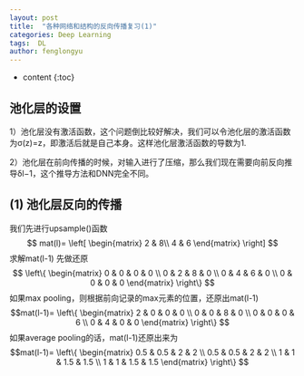 ```yaml
---
layout: post
title:  "各种网络和结构的反向传播复习(1)"
categories: Deep Learning
tags:  DL
author: fenglongyu
---
```


* content
{:toc}

## 池化层的设置
1）池化层没有激活函数，这个问题倒比较好解决，我们可以令池化层的激活函数为σ(z)=z，即激活后就是自己本身。这样池化层激活函数的导数为1.






2）池化层在前向传播的时候，对输入进行了压缩，那么我们现在需要向前反向推导δl−1，这个推导方法和DNN完全不同。
## (1) 池化层反向的传播
我们先进行upsample()函数
$$
mat(l)=
\left[
 \begin{matrix}
   2 & 8\\
   4 & 6
  \end{matrix} 
\right]
$$
求解mat(l-1)
先做还原
$$
\left\{
 \begin{matrix}
   0 & 0 & 0 & 0 \\
   0 & 2 & 8 & 0 \\
   0 & 4 & 6 & 0 \\
   0 & 0 & 0 & 0 
  \end{matrix} 
\right\}
$$
如果max pooling，则根据前向记录的max元素的位置，还原出mat(l-1)
$$mat(l-1)=
\left\{
 \begin{matrix}
   2 & 0 & 0 & 0 \\
   0 & 0 & 8 & 0 \\
   0 & 0 & 0 & 6 \\
   0 & 4 & 0 & 0 
  \end{matrix} 
\right\}
$$
如果average pooling的话，mat(l-1)还原出来为
$$mat(l-1)=
\left\{
 \begin{matrix}
   0.5 & 0.5 & 2 & 2 \\
   0.5 & 0.5 & 2 & 2 \\
   1 & 1 & 1.5 & 1.5 \\
   1 & 1 & 1.5 & 1.5 
  \end{matrix} 
\right\}
$$